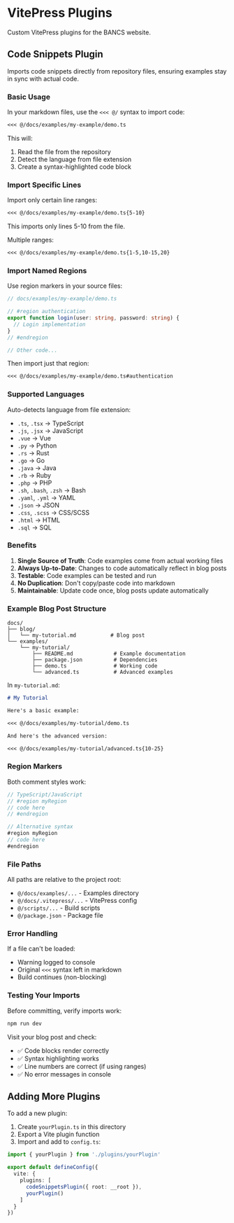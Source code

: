 # VitePress Plugins

Custom VitePress plugins for the BANCS website.

## Code Snippets Plugin

Imports code snippets directly from repository files, ensuring examples stay in sync with actual code.

### Basic Usage

In your markdown files, use the `<<< @/` syntax to import code:

```markdown
<<< @/docs/examples/my-example/demo.ts
```

This will:
1. Read the file from the repository
2. Detect the language from file extension
3. Create a syntax-highlighted code block

### Import Specific Lines

Import only certain line ranges:

```markdown
<<< @/docs/examples/my-example/demo.ts{5-10}
```

This imports only lines 5-10 from the file.

Multiple ranges:

```markdown
<<< @/docs/examples/my-example/demo.ts{1-5,10-15,20}
```

### Import Named Regions

Use region markers in your source files:

```typescript
// docs/examples/my-example/demo.ts

// #region authentication
export function login(user: string, password: string) {
  // Login implementation
}
// #endregion

// Other code...
```

Then import just that region:

```markdown
<<< @/docs/examples/my-example/demo.ts#authentication
```

### Supported Languages

Auto-detects language from file extension:

- `.ts`, `.tsx` → TypeScript
- `.js`, `.jsx` → JavaScript
- `.vue` → Vue
- `.py` → Python
- `.rs` → Rust
- `.go` → Go
- `.java` → Java
- `.rb` → Ruby
- `.php` → PHP
- `.sh`, `.bash`, `.zsh` → Bash
- `.yaml`, `.yml` → YAML
- `.json` → JSON
- `.css`, `.scss` → CSS/SCSS
- `.html` → HTML
- `.sql` → SQL

### Benefits

1. **Single Source of Truth**: Code examples come from actual working files
2. **Always Up-to-Date**: Changes to code automatically reflect in blog posts
3. **Testable**: Code examples can be tested and run
4. **No Duplication**: Don't copy/paste code into markdown
5. **Maintainable**: Update code once, blog posts update automatically

### Example Blog Post Structure

```
docs/
├── blog/
│   └── my-tutorial.md           # Blog post
└── examples/
    └── my-tutorial/
        ├── README.md             # Example documentation
        ├── package.json          # Dependencies
        ├── demo.ts               # Working code
        └── advanced.ts           # Advanced examples
```

In `my-tutorial.md`:

```markdown
# My Tutorial

Here's a basic example:

<<< @/docs/examples/my-tutorial/demo.ts

And here's the advanced version:

<<< @/docs/examples/my-tutorial/advanced.ts{10-25}
```

### Region Markers

Both comment styles work:

```typescript
// TypeScript/JavaScript
// #region myRegion
// code here
// #endregion
```

```typescript
// Alternative syntax
#region myRegion
// code here
#endregion
```

### File Paths

All paths are relative to the project root:

- `@/docs/examples/...` - Examples directory
- `@/docs/.vitepress/...` - VitePress config
- `@/scripts/...` - Build scripts
- `@/package.json` - Package file

### Error Handling

If a file can't be loaded:
- Warning logged to console
- Original `<<<` syntax left in markdown
- Build continues (non-blocking)

### Testing Your Imports

Before committing, verify imports work:

```bash
npm run dev
```

Visit your blog post and check:
- ✅ Code blocks render correctly
- ✅ Syntax highlighting works
- ✅ Line numbers are correct (if using ranges)
- ✅ No error messages in console

## Adding More Plugins

To add a new plugin:

1. Create `yourPlugin.ts` in this directory
2. Export a Vite plugin function
3. Import and add to `config.ts`:

```typescript
import { yourPlugin } from './plugins/yourPlugin'

export default defineConfig({
  vite: {
    plugins: [
      codeSnippetsPlugin({ root: __root }),
      yourPlugin()
    ]
  }
})
```
